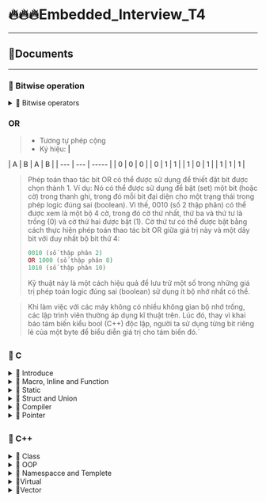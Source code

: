 # 🔥🔥🔥Embedded_Interview_T4
-------------------------------------------------------------
## 🧾Documents
-------------------------------------------------------------

### 💊 Bitwise operation

<details>

<summary> 🔸 Bitwise operators</summary>
   
### **AND**   
 
> - Tương tự phép nhân
> - Ký hiệu: **&**
   
|  A  |  B  | A & B |
| --- | --- | ----- |
|  0  |  0  |   0   |
|  0  |  1  |   0   |
|  1  |  0  |   0   |
|  1  |  1  |   1   |

> Dùng toán tử AND để kiểm tra tính chẵn lẽ của số nhị phân dễ dàng hoặc xóa các bit trong một thanh ghi.
> ```ruby
> 0110 (số thập phân 6)
> AND 1101 (số thập phân 13)  // xóa đi bit thứ 2
> = 0100 (số thập phân 4)
> ```
   
</details>

### **OR**   
 
> - Tương tự phép cộng
> - Ký hiệu: **|**
   
|  A  |  B  | A | B |
| --- | --- | ----- |
|  0  |  0  |   0   |
|  0  |  1  |   1   |
|  1  |  0  |   1   |
|  1  |  1  |   1   |

> Phép toán thao tác bit OR có thể được sử dụng để thiết đặt bit được chọn thành 1. Ví dụ: Nó có thể được sử dụng để bật (set) một bit (hoặc cờ) trong thanh ghi, trong đó mỗi bit đại diện cho một trạng thái trong phép logic đúng sai (boolean). Vì thế, 0010 (số 2 thập phân) có thể được xem là một bộ 4 cờ, trong đó cờ thứ nhất, thứ ba và thứ tư là trống (0)  và cờ thứ hai được bật (1). Cờ thứ tư có thể được bật bằng cách thực hiện phép toán thao tác bit OR giữa giá trị này và một dãy bit với duy nhất bộ bit thứ 4:
> ```ruby
> 0010 (số thập phân 2)
> OR 1000 (số thập phân 8)
> 1010 (số thập phân 10)
> ```
> Kỹ thuật này là một cách hiệu quả để lưu trữ một số trong những giá trị phép toán logic đúng sai (boolean) sử dụng ít bộ nhớ nhất có thể.

> Khi làm việc với các máy không có nhiều không gian bộ nhớ trống, các lập trình viên thường áp dụng kĩ thuật trên. Lúc đó, thay vì khai báo tám biến kiểu bool (C++) độc lập, người ta sử dụng từng bit riêng lẻ của một byte để biểu diễn giá trị cho tám biến đó.`
   
</details>


















##

### 💊 C

<details>

<summary> 🔸 Introduce</summary>
   
> - C là một ngôn ngữ lập trình cấp trung được phát triển bởi Dennis M. Ritchie để phát triển hệ điều hành UNIX tại Bell Labs. C được thực thi lần đầu tiên trên máy tính DEC PDP-11 vào năm 1972. 
> - Năm 1978, Brian Kernighan và Dennis Ritchie đưa ra mô tả C đầu tiên công khai về C, nay được gọi là tiêu chuẩn K & R.
> - Ngôn ngữ C được phát triển để tạo ra các ứng dụng hệ thống trực tiếp tương tác với các thiết bị phần cứng như trình điều khiển, kernals vv.
> - Ngôn ngữ lập trình Java, Hệ điều hành UNIX, trình biên dịch C và tất cả các chương trình ứng dụng UNIX đều đã được viết bằng C.
> - Lập trình C được coi là cơ sở cho các ngôn ngữ lập trình khác, đó là lý do tại sao nó được biết đến như là ngôn ngữ mẹ. Hầu hết các trình biên dịch, JVMs, Kernals vv được viết bằng ngôn ngữ C và hầu hết các ngôn ngữ theo cú pháp C, như C ++, Java vv.
> - Nó cung cấp các khái niệm cốt lõi như mảng, chức năng, xử lý tập tin vv được sử dụng trong nhiều ngôn ngữ như C ++, java, C # v.v.
   
</details>

<details>

<summary>🔸 Macro, Inline and Function</summary>

###  **Macro**
   
> - Được xử lý bởi preprocessor
> - Thay thế đoạn code được khai báo macro vào bất cứ chỗ nào xuất hiện macro đó
>>   ```ruby
>>   VD: #define SUM(a,b)     (a+b)
>>   ```
> - Preprocessor khi gặp bất kỳ lời gọi SUM(first+last) nào thì thay ngay bằng (first+last)

### **Inline**
   
> - Được xử lý bởi compiler
> - Được khai báo với từ khóa inline
> - Khi compiler thấy bất kỳ chỗ nào xuất hiện inline function, nó sẽ thay thế chỗ đó bởi định nghĩa của hàm đã được compile tương ứng. –> Phần được thay thế không phải code mà là đoạn code đã được compile
   
### **Function**
   
> - Hàm bình thường, khi thấy hàm được gọi, chương trình lưu đia chỉ hiện tại vào ***Stack Pointer***, sau đó chỏ con trỏ PC đến phân vùng nhớ của hàm được gọi. Thực thi câu lệnh của hàm được gọi, lấy kết quả lưu vào ***Stack***. Sau đó nó quay lại vào ***Stack Pointer***, lấy địa chỉ đó ra và tiếp tục chạy tiếp chương trình.
> - Như có thể thấy, các này khiến chương trình tốn thời gian hơn là chỉ cần thay thế đoạn code đã được compile (cách của inline function).
   
### 💹 Compare
> - Macro đơn giản là chỉ thay thế đoạn code macro vào chỗ được gọi trước khi được biên dịch
> - Inline thay thế đoạn mã code đã được biên dịch vào chỗ được gọi
> - Hàm bình thường phải tạo một function call, lưu địa chỉ trước khi gọi hàm vào stack sau đó mới thực hiện hàm và sau cùng là quay trở về địa chỉ trên stack trước khi gọi hàm và thực hiện tiếp chương trình
> - Macro khiến code trở nên dài hơn rất nhiều so với bình thường nhưng thời gian chạy nhanh.
> - Hàm inline cũng khiến code dài hơn, tuy nhiên nó làm giảm thời gian chạy chương trình
> - Hàm bình thường sẽ phải gọi function call nên tốn thời gian hơn inline function nhưng code ngắn gọn hơn.

</details>   

<details>

<summary>🔸 Static</summary>
   
### Static cục bộ
   
> Khi 1 biến cục bộ được khai báo với từ khóa static. Biến sẽ chỉ được khởi tạo 1 lần duy nhất và tồn tại suốt thời gian chạy chương trình. Giá trị của nó không bị mất đi ngay cả khi kết thúc hàm. Tuy nhiên khác với biến toàn cục có thể gọi trong tất cả mọi nơi trong chương trình, thì biến cục bộ static chỉ có thể được gọi trong nội bộ hàm khởi tạo ra nó. Mỗi lần hàm được gọi, giá trị của biến chính bằng giá trị tại lần gần nhất hàm được gọi.   
   
### Stactic toàn cục   
> Biến toàn cục static sẽ chỉ có thể được truy cập và sử dụng trong File khai báo nó, các File khác không có cách nào truy cập được. 
   
</details>   

<details>

<summary>🔸 Struct and Union</summary>  

> Về mặt ý nghĩa, struct và union cơ bản giống nhau. Tuy nhiên, về mặt lưu trữ trong bộ nhớ, chúng có sự khác biệt rõ rệt như sau:
>> - Struct: Dữ liệu của các thành viên của struct được lưu trữ ở những vùng nhớ khác nhau. Do đó kích thước của 1 struct tối thiểu bằng kích thước các thành viên cộng lại tại vì còn phụ thuộc vào bộ nhớ đệm (struct padding)
>> - Union : Dữ liệu các thành viên sẽ dùng chung 1 vùng nhớ. Kích thước của union được tính là kích thước lớn nhất của kiểu dữ liệu trong union. Việc thay đổi nội dung của 1 thành viên sẽ dẫn đến thay đổi nội dung của các thành viên khác.

</details>     

<details>

<summary>🔸 Compiler</summary>
   
> Quy trình dịch là quá trình chuyển đổi từ ngôn ngữ bậc cao (NNBC) (C/C++, Pascal, Java, C#…) sang ngôn ngữ đích (ngôn ngữ máy) để máy tính có thể hiểu và thực thi. Ngôn ngữ lập trình C là một ngôn ngữ dạng biên dịch. Chương trình được viết bằng C muốn chạy được trên máy tính phải trải qua một quá trình biên dịch để chuyển đổi từ dạng mã nguồn sang chương trình dạng mã thực thi. Quá trình được chia ra làm 4 giai đoạn chính:
>> - 	Giai đoàn tiền xử lý (Pre-processor)
>> -	Giai đoạn dịch NNBC sang Asembly (Compiler)
>> - 	Giai đoạn dịch asembly sang ngôn ngữ máy (Asember)
>> -	Giai đoạn liên kết (Linker)
   
   ![image](https://github.com/KhaNguyen-UTE/Embedded_Interview/assets/84505849/52d3dd8f-a648-47ed-a00c-5418478a37f0)
   
1. **Giai đoạn tiền xử lý – Preprocessor**
   
> - Giai đoạn này sẽ thực hiện:
>>   - Nhận mã nguồn
>>   - Xóa bỏ tất cả chú thích, comments của chương trình
>>   - Chỉ thị tiền xử lý (bắt đầu bằng #) cũng được xử lý
> - Ví dụ: chỉ thị #include cho phép ghép thêm mã chương trình của một tệp tiêu để vào mã nguồn cần dịch. Các hằng số được định nghĩa bằng #define sẽ được thay thế bằng giá trị cụ thể tại mỗi nơi sử dụng trong chương trình.
   
2. **Công đoạn dịch Ngôn Ngữ Bậc Cao sang Assembly**
   
> - Phân tích cú pháp (syntax) của mã nguồn NNBC.
> - Chuyển chúng sang dạng mã Assembly là một ngôn ngữ bậc thấp (hợp ngữ) gần với tập lệnh của bộ vi xử lý.
   
3. **Công đoạn dịch Assembly**
   
> - Dich chương trình => Sang mã máy 0 và 1.
> - Một tệp mã máy (.obj) sinh ra trong hệ thống sau đó.
   
4. **Giai đoạn Linker**
   
> - Trong giai đoạn này mã máy của một chương trình dịch từ nhiều nguồn (file .c hoặc file thư viện .lib) được liên kết lại với nhau để tạo thành chương trình đích duy nhất.
> - Mã máy của các hàm thư viện gọi trong chương trình cũng được đưa vào chương trình cuối trong giai đoạn này.
> - Chính vì vậy mà các lỗi liên quan đến việc gọi hàm hay sử dụng biến tổng thể mà không tồn tại sẽ bị phát hiện. Kể cả lỗi viết chương trình chính không có hàm main() cũng được phát hiện trong liên kết.
> - Kết thúc quá trình tất cả các đối tượng được liên kết lại với nhau thành một chương trình có thể thực thi được (executable hay .exe) thống nhất.
   
</details>   

<details>

<summary>🔸 Pointer</summary>    

### **Tổng quát**

> Bộ nhớ RAM chứa rất nhiều ô nhớ, mỗi ô nhớ có kích thước 1 byte.
> Mỗi ô nhớ có địa chỉ duy nhất và địa chỉ này được đánh số từ 0 trở đi. Nếu CPU 32 bit thì có 2^32 địa chỉ có thể đánh cho các ô nhớ trong RAM.
   
![image](https://github.com/KhaNguyen-UTE/Embedded_Interview/assets/84505849/78254da9-8f27-4c57-b858-21ac9ae3b21d)

> Khi khai báo biến, trình biên dịch dành riêng một vùng nhớ với địa chỉ duy nhất để lưu biến. Trình biên dịch có nhiệm vụ liên kết địa chỉ ô nhớ đó với tên biến. Khi gọi tên biến, nó sẽ truy xuất tự động đến ô nhớ đã liên kết với tên biến để lấy dữ liệu. Các bạn phải luôn phân biệt giữa địa chỉ bộ nhớ và dữ liệu được lưu trong đó.
   
![image](https://github.com/KhaNguyen-UTE/Embedded_Interview/assets/84505849/083070ea-72f1-4c19-9d46-c888e2e7e642)
 
> Địa chỉ của biến bản chất cũng là một con số thường được biểu diễn ở hệ cơ số 16. Ta có thể sử dụng con trỏ (pointer) để lưu địa chỉ của các biến.
   
### **Con trỏ là gì**
   
> Trong ngôn ngữ C/C++, con trỏ (pointer) là những biến lưu trữ địa chỉ bộ nhớ của những biến khác.
   
![image](https://github.com/KhaNguyen-UTE/Embedded_Interview/assets/84505849/de60652b-39ca-484f-a139-58c742ae50f3)
 
> Trong hình trên, biến var lưu giá trị 5 có địa chỉ là 0x61ff08. Biến pointVar là biến con trỏ, lưu địa chỉ của biến var (trỏ đến vùng nhớ của biến var), tức là nó lưu giá trị 0x61ff08.
   
🔹 **Con trỏ NULL**
> Con trỏ NULL là con trỏ lưu địa chỉ 0x00000000. Tức địa chỉ bộ nhớ 0, có ý nghĩa đặc biệt, cho biết con trỏ không trỏ vào đâu cả.
   
```ruby
int *p2;//con trỏ chưa khởi tạo, vẫn trỏ đến một vùng nhớ nào đó không xác định
int *p3 = NULL;//con trỏ null không trỏ đến vùng nhớ nào
```   
🔹 **Kích thước của con trỏ**
   
Ví dụ các khai báo con trỏ sau:

```ruby   
char *p1;
int *p2;
float *p3;
double *p4;
```
   
> ❗ Con trỏ chỉ lưu địa chỉ nên kích thước của mọi con trỏ là ***như nhau***. Kích thước này phụ thuộc vào môi trường hệ thống máy tính:
>> - Môi trường Windows 32 bit: 4 bytes
>> - Môi trường Windows 64 bit: 8 bytes
   
🔹 **Một số lưu ý khi sử dụng con trỏ**
 
Khi khởi tạo con trỏ NULL -> Chữ NULL phải viết hoa, viết thường null sẽ bị lỗi

```ruby   
int *p1 = NULL;//đúng
int *p2 = null;//lỗi
```
   
Không nên sử dụng con trỏ khi chưa được khởi tạo. Kết quả tính toán có thể sẽ phát sinh những lỗi không lường trước được nếu chưa khởi tạo con trỏ.
Sử dụng biến con trỏ sai cách.
   
</details>   
   
##

### 💊 C++      
<details>

<summary>🔸 Class</summary>
   
### Khái niệm
> Class hay lớp là một mô tả trừu tượng **(abstract)** của nhóm các đối tượng **(object)** có cùng bản chất, ngược lại mỗi một đối tượng là một thể hiện cụ thể **(instance)** cho những mô tả trừu tượng đó. Một class trong C++ sẽ có các đặc điểm sau:  
> - Một class bao gồm các thành phần dữ liệu (thuộc tính hay property) và các phương thức (hàm thành phần hay method).
> - Class thực chất là một kiểu dữ liệu do người lập trình định nghĩa.
> - Trong C++, từ khóa class sẽ chỉ điểm bắt đầu của một class sẽ được cài đặt.

   
### Khai báo class và sử dụng class
   
```ruby
class Person {
public:
string firstName; // property
string lastName; // property
int age; // property
void fullname() { // method
cout << firstName << ' ' << lastName;
}
}
```
   
 ### Access modifiers & properties declaration
   
> ***Access modifier*** là phạm vi truy cập của các thuộc tính và phương thức sẽ được khai báo bên dưới nó. Có 3 phạm vi truy cập trong C++ là **public**, **private** và **protected**
> - Các thuộc tính và phương thức khai báo public thì có thể được truy cập trực tiếp thông qua instance của class đó. Các thuộc tính nên khai báo là public nếu bạn không có ràng buộc điều kiện trước khi gán (người dùng có thể  thoải mái gán giá trị) hoặc bạn không cần xử lý trước khi trả về giá trị thuộc tính.
> - Các thuộc tính private thường được sử dụng khi bạn không mong muốn người khác có thể tùy ý gán giá trị hoặc là bạn muốn xử lý trước khi trả về giá trị.
> - Đối với protected, các phương thức và thuộc tính chỉ có thể truy cập qua các class kế thừa nó hoặc chính nó.

   
### Method declaration
   
   > Phương thức cũng giống như một hàm bình thường. Nó có thể có hoặc không có tham số, không trả về giá trị và thậm chí là override hàm.
     Đối với phương thức thì có **hai cách** định nghĩa thi hành: định nghĩa thi hành trong lúc định nghĩa class và định nghĩa thi hành bên ngoài class.
 
   👉 **Định nghĩa thi hành bên trong class:**
```ruby
class Animal {
 public:
 string sound;
 void makeNoise() {
 cout << sound;
 }
};
```
   
   👉 **Định nghĩa thi hành bên ngoài class:**
```ruby
class Animal {
 public:
 string sound;
 void makeNoise();
};
void Animal::makeNoise() {
 cout << sound;
}
```

   👉 **Tham số truyền vào phương thức:**  
- Cách 1: Dặt tên trùng với thuộc tính Class bằng cách kết hợp toán tử :: và con trỏ _this_\
- Cách 2: Đặt tên khác với thuộc tính ( thường thêm dấu "_" trước tên tham số giống thuộc tính private
   
🔹 ***Con trỏ this*** : đề cập đến thể hiện hay instance của class đó, thông qua con trỏ this ta có thể truy cập đến các thuộc tính và phương thức.
   
🔹 ***Toán tử phạm vi*** : dùng để xác định phương thức hoặc thuộc tính được gọi từ Class nào.
   
### Constructor
> Constructor hay hàm dựng là một hàm đặc biệt, nó sẽ được gọi ngay khi chúng ta khởi tạo một object. Công dụng chính là khởi gán các thuộc tính
   
### Static member
> Static member hay thành viên tĩnh trong class C++ cũng tương tự như với static variable (biến tĩnh) trong function. Đối với function, sau khi thực hiện xong khối lệnh và thoát thì biến tĩnh vẫn sẽ không mất đi. Đối với class, thành viên tĩnh sẽ là thuộc tính dùng chung cho tất cả các đối tượng của class đó, cho dù là không có đối tượng nào tồn tại. Tức là bạn có thể khai báo nhiều object, mỗi object các thuộc tính của nó đều khác nhau nhưng riêng static thì chỉ có một và static member tồn tại trong suốt chương trình cho dù có hay không có object nào của nó hay nói ngắn gọn là dùng chung một biến static.

</details>


<details>

<summary>🔸 OOP</summary>

### Khái niệm
> OOP Object - Oriented Programming là cách tư duy mới tiếp cận hướng đối tượng để giải quyết các vấn đề bằng máy tính. Là một mô hình dựa trên khái niệm về Class và Object. Nó được sử dụng để tách 1 chương trình thành các phần đơn giản hơn, có thể tái sử dụng.

### Các đặc tính của lập trình hướng đối tượng
> Có 4 đặc tính: Kế thừa, Trừu tượng, Đa hình và Đóng gói

👉 **Tính kế thừa / Inheritance**
- Có 3 loại kế thừa : public, private và protected
   
   > Có nghĩa là một Class có thể kế thừa lại Class trước đó. Class kế thừa được gọi là Class con hay còn gọi là _subclass_. Class được kế thừa gọi là class cha hay còn gọi là _superclass_. Ngoài ra còn có thể mở rộng thêm các thành phần kế thừa và bổ sung thêm các thành phần mới.
   
👉 **Tính trừu tượng / Abstraction**
- Chỉ cần biết kết quả chứ không quan tâm cách làm
   > Là một khả năng mà chương trình có thể bỏ qua sự phức tạp bằng cách tập trung vào cốt lõi của thông tin cần xử lý. Điều đó có nghĩa, bạn có thể xử lý một đối tượng bằng cách gọi tên một phương thức và thu về kết quả xử lý, mà không cần biết làm cách nào đối tượng đó được các thao tác trong class.

👉 **Tính đa hình / Polymorphism**
- Có thể đạt được đa hình theo kiểu ghi đè phương thức (Method Overriding) hoặc nạp chồng phương thức ( Method Overloading)
   > Là một khả năng mà một phương thức trong class có thể đưa ra các kết quả hoàn toàn khác nhau, tùy thuộc vào dữ liệu được xử lý.
   
👉 **Tính đóng gói / Encapsulation**
- Mỗi thuộc tính sẽ có phạm vi truy cập hay còn gọi là access modifier -> Private
   > Có ý nghĩa không cho phép người sử dụng các đối tượng thay đổi trạng thái nội tại của một đối tượng, mà chỉ có phương thức nội tại của đối tượng có thể thay đổi chính nó. Điều đó có nghĩa, dữ liệu và thông tin sẽ được đóng gói lại, giúp các tác động bên ngoài một đối tượng không thể làm thay đổi đối tượng đó, nên sẽ đảm bảo tính toàn vẹn của đối tượng, cũng như giúp dấu đi các dữ liệu thông tin cần được che giấu.

</details>

<details>

<summary>🔸 Namespacce and Templete</summary>
   
### Namespace
   > Namespace là từ khóa trong C++ được sử dụng để định nghĩa một phạm vi nhằm mục đích phân biệt các hàm, lớp, biến, ... cùng tên trong các thư viện khác nhau. Thông thưognf ta hay dùng namespace "std" trong thư viện iostream

### Templete
   > Là một từ khóa trong C++, và là một kiểu dữ liệu trừu tượng tổng quát hóa cho các kiểu dữ liệu int, float, double, bool...
     Template trong C++ có **2 loại** đó là _ function template_ & _class template_.
     Template giúp người lập trình định nghĩa tổng quát cho hàm và lớp thay vì phải nạp chồng (overloading) cho từng hàm hay phương thức với những kiểu dữ liệu khác nhau.

</details>

<details>

<summary>🔸Virtual</summary>
   
> Là một hàm thành viên trong lớp cơ sở mà lớp dẫn xuất khi kế thừa cần ***phải định nghĩa lại***.
> Hàm ảo được sử dụng trong lớp cơ sở khi cần đảm bảo hàm ảo đó sẽ được định  nghĩa lại trong lớp dẫn xuất. Việc này rất cần thiết trong trường hợp con trỏ có  kiểu là lớp cơ sở trỏ đến _đối tượng của lớp dẫn xuất_ ( hàm dẫn xuất được coi là khốp với lớp cơ sở nếu có cùng tên, loại tham số 'cho dù có là const' và kiểu trả về của hàm trong lớpcơ sở. Các hàm như vậy được gọi là ghi đè (Overiding).
> Hàm ảo chỉ khác hàm thành phần thông thường khi được gọi từ một con trỏ. Sử  dụng hàm ảo khi muốn con trỏ đang trỏ tới đối tượng của lớp nào thì hàm thành phần của lớp đó sẽ được gọi mà không xem xét đến kiểu của con trỏ.
   
❗**Lưu ý**: Con trỏ của lớp cơ sở có thể chứa địa chỉ của đối tượng thuộc lớp dẫn xuất, nhưng ngược lại thì không được.
   
</details>

<details>

<summary>🔸Vector</summary>
   
> Giống như là mảng (array), vector trong C++ là một đối tượng dùng để chứa các đối  tượng khác, và các đối tượng được chứa này cũng được lưu trữ một cách liên tiếp  trong vector. Tuy nhiên, nếu như số lượng phần tử (size) của một mảng là cố định, thì ở vector, nó hoàn toàn có thể _thay đổi_ trong suốt quá trình làm việc của chương trình. 

📓 **Modifiers**
   1. **push_back()**: Hàm đẩy một phần tử vào vị trí sau cùng của vector. Nếu kiểu của đối tượng được truyền dưới dạng tham số trong push_back() không giống với kiểu 
của vector thì sẽ bị ném ra.
```ruby
ten-vector.push_back(ten-cua-phan-tu);
```
   
2. **assign()**: Nó gán một giá trị mới cho các phần tử vector bằng cách thay thế các  giá trị cũ.
```ruby  
ten-vector.assign(int size, int value);
```   
   
3. **pop_back()**: Hàm pop_back () được sử dụng để xóa đi phần tử cuối cùng một vector.
```ruby
ten-vector.pop_back();   
```  
   
4. **insert()**: Hàm này chèn các phần tử mới vào trước phần tử trước vị trí được trỏ bởi vòng lặp. Chúng ta cũng có thể chuyển một số đối số thứ ba, đếm số lần phần tử được chèn vào trước vị trí được trỏ.
```ruby
ten-vector.insert(position, value);   
```    
   
5. **erase()**: Hàm được sử dụng để xóa các phần tử tùy theo vị trí vùng chứa
```ruby
ten-vector.erase(position);

ten-vector.erase(start-position, end-position);   
```      
   
6. **emplace()**: Nó mở rộng vùng chứa bằng cách chèn phần tử mới vào
```ruby
ten-vector.emplace(ten-vector.position, element);   
```   
   
7. **emplace_back()**: Nó được sử dụng để chèn một phần tử mới vào vùng chứa vector, phần tử mới sẽ được thêm vào cuối vector
```ruby
ten-vector.emplace_back(value);   
```    
   
8. **swap()**: Hàm được sử dụng để hoán đổi nội dung của một vector này với một vector khác cùng kiểu. Kích thước có thể khác nhau.
```ruby
ten-vector-1.swap(ten-vector-2);   
```      
   
9. **clear()**: Hàm được sử dụng để loại bỏ tất cả các phần tử của vùng chứa vector
```ruby
ten-vector.clear();  
``` 

   
</details>

